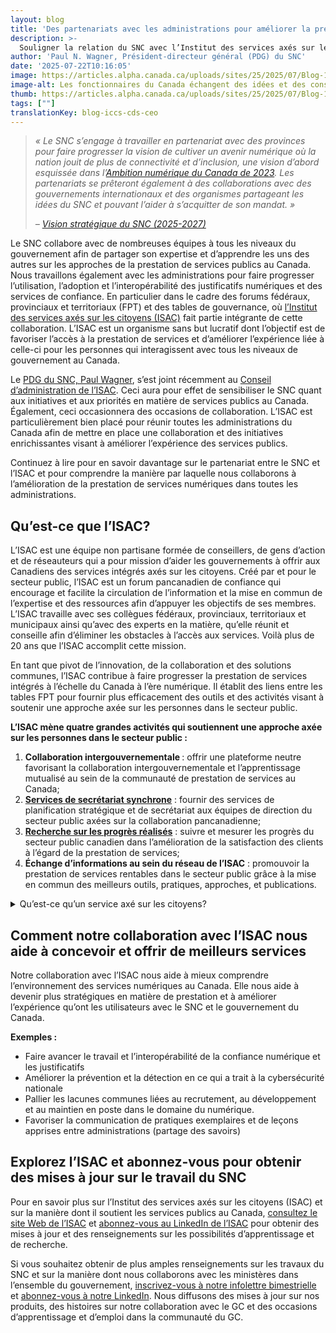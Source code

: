```yaml
---
layout: blog
title: 'Des partenariats avec les administrations pour améliorer la prestation de services numériques'
description: >-
  Souligner la relation du SNC avec l’Institut des services axés sur les citoyens (ISAC) et la collaboration pancanadienne.
author: 'Paul N. Wagner, Président-directeur général (PDG) du SNC'
date: '2025-07-22T10:16:05'
image: https://articles.alpha.canada.ca/uploads/sites/25/2025/07/Blog-1.jpg
image-alt: Les fonctionnaires du Canada échangent des idées et des conseils sur la prestation de services numériques.
thumb: https://articles.alpha.canada.ca/uploads/sites/25/2025/07/Blog-1.jpg
tags: [""]
translationKey: blog-iccs-cds-ceo
---
```


<blockquote class="wp-block-quote is-layout-flow wp-block-quote-is-layout-flow">
<p><em>«&nbsp;Le SNC s’engage à travailler en partenariat avec des provinces pour faire progresser la vision de cultiver un avenir numérique où la nation jouit de plus de connectivité et d’inclusion, une vision d’abord esquissée dans l’</em><a href="https://www.canada.ca/fr/gouvernement/systeme/gouvernement-numerique/ambition-numerique.html" target="_blank" rel="noreferrer noopener"><em>Ambition numérique du Canada de 2023</em></a><em>. Les partenariats se prêteront également à des collaborations avec des gouvernements internationaux et des organismes partageant les idées du SNC et pouvant l’aider à s’acquitter de son mandat.&nbsp;»</em></p>



<p><em>– </em><a href="https://numerique.canada.ca/rapports/strategie-2024.pdf" target="_blank" rel="noreferrer noopener"><em>Vision stratégique du SNC (2025-2027)</em></a></p>
</blockquote>



<p>Le SNC collabore avec de nombreuses équipes à tous les niveaux du gouvernement afin de partager son expertise et d&rsquo;apprendre les uns des autres sur les approches de la prestation de services publics au Canada. Nous travaillons également avec les administrations pour faire progresser l&rsquo;utilisation, l&rsquo;adoption et l&rsquo;interopérabilité des justificatifs numériques et des services de confiance. En particulier dans le cadre des forums fédéraux, provinciaux et territoriaux (FPT) et des tables de gouvernance, où <a href="https://iccs-isac.org/fr/" target="_blank" rel="noreferrer noopener">l&rsquo;Institut des services axés sur les citoyens (ISAC)</a> fait partie intégrante de cette collaboration. L’ISAC est un organisme sans but lucratif dont l&rsquo;objectif est de favoriser l&rsquo;accès à la prestation de services et d&rsquo;améliorer l’expérience liée à celle-ci pour les personnes qui interagissent avec tous les niveaux de gouvernement au Canada. </p>



<p>Le <a href="https://www.linkedin.com/in/paul-n-wagner-3112a13/" target="_blank" rel="noreferrer noopener">PDG du SNC, Paul Wagner</a>, s’est joint récemment au <a href="https://iccs-isac.org/fr/our-story/who-we-are/board-of-directors" target="_blank" rel="noreferrer noopener">Conseil d’administration de l’ISAC</a>. Ceci aura pour effet de sensibiliser le SNC quant aux initiatives et aux priorités en matière de services publics au Canada. Également, ceci occasionnera des occasions de collaboration. L’ISAC est particulièrement bien placé pour réunir toutes les administrations du Canada afin de mettre en place une collaboration et des initiatives enrichissantes visant à améliorer l&rsquo;expérience des services publics.</p>



<p>Continuez à lire pour en savoir davantage sur le partenariat entre le SNC et l’ISAC et pour comprendre la manière par laquelle nous collaborons à l’amélioration de la prestation de services numériques dans toutes les administrations.</p>



<h2 class="wp-block-heading"><strong>Qu’est-ce que l’ISAC?</strong></h2>



<p>L’ISAC est une équipe non partisane formée de conseillers, de gens d’action et de réseauteurs qui a pour mission d’aider les gouvernements à offrir aux Canadiens des services intégrés axés sur les citoyens. Créé par et pour le secteur public, l’ISAC est un forum pancanadien de confiance qui encourage et facilite la circulation de l’information et la mise en commun de l’expertise et des ressources afin d’appuyer les objectifs de ses membres. L’ISAC travaille avec ses collègues fédéraux, provinciaux, territoriaux et municipaux ainsi qu’avec des experts en la matière, qu’elle réunit et conseille afin d’éliminer les obstacles à l’accès aux services. Voilà plus de 20&nbsp;ans que l’ISAC accomplit cette mission.&nbsp;</p>



<p>En tant que pivot de l’innovation, de la collaboration et des solutions communes, l’ISAC contribue à faire progresser la prestation de services intégrés à l’échelle du Canada à l’ère numérique. Il établit des liens entre les tables FPT pour fournir plus efficacement des outils et des activités visant à soutenir une approche axée sur les personnes dans le secteur public.&nbsp;</p>



<p><strong>L’ISAC mène quatre grandes activités qui soutiennent une approche axée sur les personnes dans le secteur public&nbsp;:</strong></p>



<ol class="wp-block-list">
<li><strong>Collaboration intergouvernementale&nbsp;</strong>: offrir une plateforme neutre favorisant la collaboration intergouvernementale et l’apprentissage mutualisé au sein de la communauté de prestation de services&nbsp;au Canada;</li>



<li><a href="https://iccs-isac.org/fr/our-work/councils" target="_blank" rel="noreferrer noopener"><strong>Services de secrétariat synchrone</strong></a>&nbsp;: fournir des services de planification stratégique et de secrétariat aux équipes de direction du secteur public axées sur la collaboration pancanadienne;</li>



<li><a href="https://iccs-isac.org/fr/our-work/measure-and-benchmark" target="_blank" rel="noreferrer noopener"><strong>Recherche sur les progrès réalisés</strong></a>&nbsp;: suivre et mesurer les progrès du secteur public canadien dans l’amélioration de la satisfaction des clients à l’égard de la prestation de services;&nbsp;</li>



<li><strong>Échange d’informations au sein du réseau de l’ISAC</strong>&nbsp;: promouvoir la prestation de services rentables dans le secteur public grâce à la mise en commun des meilleurs outils, pratiques, approches, et publications.</li>
</ol>



<details class="wp-block-cds-snc-accordion"><summary>Qu’est-ce qu’un service axé sur les citoyens?</summary>
<p>Tiré du site de l’ISAC&nbsp;: <a href="https://iccs-isac.org/fr/our-story/who-we-are/what-is-citizen-centred-service" target="_blank" rel="noreferrer noopener"><strong>Il y a au moins six raisons de fournir ses programmes et ses services selon une approche axée sur le citoyen dans le secteur public.</strong></a></p>



<ol class="wp-block-list">
<li><strong>Concentrez-vous avant tout sur les besoins, les perspectives, les priorités d’amélioration et la satisfaction des Canadiens.</strong><br>Pour adopter une perspective axée sur le citoyen, les organisations doivent se concentrer sur les priorités et les besoins en matière d’amélioration des services, ainsi que sur leur degré de satisfaction à l’égard des services individuels. Dans une approche axée sur le citoyen, la satisfaction du citoyen devient le critère de succès et la base de la mesure des résultats dans la prestation de services du secteur public.<br></li>



<li><strong>Une approche axée sur le citoyen contribue également à mettre en évidence les difficultés en matière d’accès.</strong><br>Les citoyens doivent parcourir le labyrinthe des organisations et des services du secteur public pour obtenir ce dont ils ont besoin. Pour véritablement répondre aux besoins des citoyens en matière de services, les gouvernements doivent travailler ensemble, à tous les niveaux, pour fournir des services intégrés et cohérents aux citoyens et aux entreprises.<br></li>
</ol>



<ol start="3" class="wp-block-list">
<li><strong>Les clients des services gouvernementaux ne sont pas juste des clients.</strong><br>Ils sont plus que des consommateurs de services gouvernementaux, mais généralement aussi des contribuables et des citoyens qui ont un intérêt personnel dans la manière dont ils consomment les services. Les clients des services gouvernementaux au Canada sont généralement des citoyens canadiens, mais ils peuvent aussi être des citoyens potentiels du Canada ou des citoyens d’un autre pays ayant un intérêt commercial, professionnel ou personnel au Canada.<br></li>
</ol>



<ol start="4" class="wp-block-list">
<li><strong>De nombreux clients du gouvernement sont des clients involontaires.</strong><br>Le client involontaire dont la relation de service avec le gouvernement découle non pas de choix, mais plutôt de ses obligations en tant que citoyen ou des droits des autres citoyens. C’est l’une des raisons pour lesquelles l’équité fait partie des cinq principaux facteurs de satisfaction des Canadiens face à la qualité des services fournis par le gouvernement.<br></li>
</ol>



<ol start="5" class="wp-block-list">
<li><strong>Équilibrer les intérêts et les besoins distincts de différentes catégories de citoyens dans le cadre plus large de la prestation de services d’intérêt public.</strong><br>Les gouvernements doivent concilier les intérêts des clients immédiats ou directs et ceux des citoyens dans leur ensemble. Les organismes du secteur public doivent garder à l’esprit que la qualité de leur expérience en matière de prestation de services contribue à établir la confiance publique, à renforcer la satisfaction des clients et à favoriser un accès plus large pour tous les individus.&nbsp;<br></li>
</ol>



<ol start="6" class="wp-block-list">
<li><strong>À chaque interaction qu’ils ont dans le cadre d’un service, les Canadiens se forgent une opinion.</strong><br>Créer une impression d’organisation ou de service concerne l’efficacité de l’institution publique et le potentiel d’un gouvernement démocratique. L’expérience de service augmente ou diminue la confiance de la population canadienne à l’égard des institutions publiques. Chaque interaction – que ce soit en personne, en ligne ou par téléphone – est l’occasion d’instaurer la confiance et un sentiment positif à l’égard du secteur public. Les moments de vérité sont proactifs et doivent être liés à des expériences importantes pour le client.</li>
</ol>
</details>



<h2 class="wp-block-heading"><strong>Comment notre collaboration avec l’ISAC nous aide à concevoir et offrir de meilleurs services</strong></h2>



<p>Notre collaboration avec l’ISAC nous aide à mieux comprendre l’environnement des services numériques au Canada. Elle nous aide à devenir plus stratégiques en matière de prestation et à améliorer l’expérience qu’ont les utilisateurs avec le SNC et le gouvernement du Canada.</p>



<p><strong>Exemples&nbsp;:</strong></p>



<ul class="wp-block-list">
<li>Faire avancer le travail et l’interopérabilité de la confiance numérique et les justificatifs&nbsp;&nbsp;</li>



<li>Améliorer la prévention et la détection en ce qui a trait à la cybersécurité nationale</li>



<li>Pallier les lacunes communes liées au recrutement, au développement et au maintien en poste dans le domaine du numérique. &nbsp;&nbsp;</li>



<li>Favoriser la communication de pratiques exemplaires et de leçons apprises entre administrations (partage des savoirs)</li>
</ul>



<h2 class="wp-block-heading"><strong>Explorez l’ISAC et abonnez-vous pour obtenir des mises à jour sur le travail du SNC</strong></h2>



<p>Pour en savoir plus sur l&rsquo;Institut des services axés sur les citoyens (ISAC) et sur la manière dont il soutient les services publics au Canada, <a href="https://iccs-isac.org/fr/" target="_blank" rel="noreferrer noopener">consultez le site Web de l&rsquo;ISAC</a> et <a href="https://www.linkedin.com/company/citizenf1rst/posts/?feedView=all" target="_blank" rel="noreferrer noopener">abonnez-vous au LinkedIn de l&rsquo;ISAC</a> pour obtenir des mises à jour et des renseignements sur les possibilités d&rsquo;apprentissage et de recherche.</p>



<p>Si vous souhaitez obtenir de plus amples renseignements sur les travaux du SNC et sur la manière dont nous collaborons avec les ministères dans l&rsquo;ensemble du gouvernement, <a href="https://us15.campaign-archive.com/home/?u=729a207773f7324e217a1d945&amp;id=5fe89f4d28" target="_blank" rel="noreferrer noopener">inscrivez-vous à notre infolettre bimestrielle</a> et <a href="https://www.linkedin.com/company/cds-snc/posts/" target="_blank" rel="noreferrer noopener">abonnez-vous à notre LinkedIn</a>. Nous diffusons des mises à jour sur nos produits, des histoires sur notre collaboration avec le GC et des occasions d’apprentissage et d’emploi dans la communauté du GC.</p>


